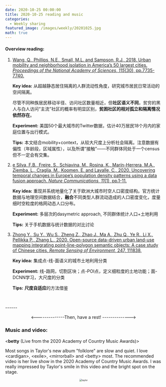```yaml
---
date: 2020-10-25 00:00:00
title: 2020-10-25 reading and music
categories:
  - Weekly sharing
featured_image: /images/weekly/20201025.jpg
math: true
---
```


#### Overview reading:

1. <a href="https://www.pnas.org/content/115/30/7735.full">Wang, Q., Phillips, N.E., Small, M.L. and Sampson, R.J., 2018. Urban mobility and neighborhood isolation in America’s 50 largest cities. *Proceedings of the National Academy of Sciences*, *115*(30), pp.7735-7740.</a>

   **Key idea:** 从超越静态居住隔离的人群流动性角度，研究城市居民日常活动的空间隔离。

   尽管不同种族居民移动半径、访问社区数量相近，但**社区语义不同**，贫穷的黑人与白人访问“主流”社区的概率有明显区别，**贫困社区的相对孤立和隔离情况依然存在**。

   **Experiment:** 美国50个最大城市的Twitter数据，估计40万居民18个月内的家庭位置与出行模式。

   **Tips:** 本文结合mobility+context，从较大尺度上分析社会隔离。注意数据有偏性（年龄段，区域属性），以及所谓“接触”——不同群体同处于一个census但不一定会有交集。

2. <a href="https://www.nature.com/articles/s41467-020-18344-5">e Silva, F.B., Freire, S., Schiavina, M., Rosina, K., Marín-Herrera, M.A., Ziemba, L., Craglia, M., Koomen, E. and Lavalle, C., 2020. Uncovering temporal changes in Europe’s population density patterns using a data fusion approach. *Nature Communications*, *11*(1), pp.1-11.</a>

   **Key idea:** 重现并系统地量化了关于欧洲大城市时空人口密度结构。官方统计数据与地理空间数据结合，**融合**不同类型人群流动造成的人口密度变化，度量细时空粒度的格网动态人口分布。

   **Experiment:** 多层次的dasymetric approach, 不同群体统计人口+土地利用

   **Tips:** 关于手机数据与统计数据的对比讨论

3. <a href="https://www.sciencedirect.com/science/article/pii/S003442572030208X">Zhong Y., Su Y., Wu S., Zheng Z., Zhao J., Ma A., Zhu Q., Ye R., Li X., Pellikka P., Zhang L., 2020. Open-source data-driven urban land-use mapping integrating point-line-polygon semantic objects: A case study of Chinese cities, *Remote Sensing of Environment*,
   247, 111838,</a>

   **Key idea:** 集成点-线-面语义的城市土地利用分类

   **Experiment:** 线-路网，切割区块；点-POI点，定义细粒度的土地功能；面-DCNN学习，大尺度的分类
   
   **Tips:** **尺度自适应**的方法借鉴


<p></p>
<br />
<p></p>
------

<p align="center"><--------------Then, have a rest! --------------></p>

### Music and video:

\<**betty** (Live from the 2020 Academy of Country Music Awards)>

Most songs in Taylor's new album "folklore" are slow and quiet. I love \<cardigan>, \<exile>, \<mirrorball> and \<betty> most. The recommended video is her live show in the 2020 Academy of Country Music Awards. I was really impressed by Taylor's smile in this video and the bright spot on the stage. 

<p align="center"><img src= "{{site.baseurl}}\images\weekly\taylor-betty.jpg" alt="taylor" style="zoom:50%;"/></p>